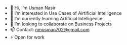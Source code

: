 - 👋 Hi, I’m Usman Nasir
- 👀 I’m interested in Use Cases of Airtificial Intelligence
- 🌱 I’m currently learning Artificial Intelligence
- 💸 I’m looking to collaborate on Business Projects
- 📫 Contact: nmusman702@gmail.com
- ⚡ Open for work 

<!---
musman291/musman291 is a ✨ special ✨ repository because its `README.md` (this file) appears on your GitHub profile.
You can click the Preview link to take a look at your changes.
--->
